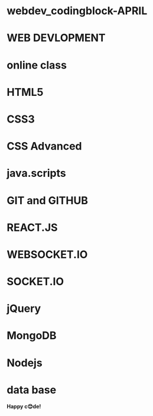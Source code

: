 # webdev_codingblock-APRIL
# WEB DEVLOPMENT

# online class
# HTML5
# CSS3
# CSS Advanced
# java.scripts
# GIT and GITHUB
# REACT.JS 
# WEBSOCKET.IO
# SOCKET.IO
# jQuery
# MongoDB
# Nodejs
# data base


**Happy c😊de!**
